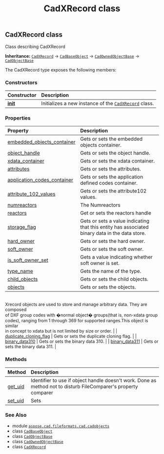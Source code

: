 ﻿---
title: CadXRecord class
second_title: Aspose.CAD for Python via .NET API References
description: 
type: docs
weight: 1380
url: /python-net/aspose.cad.fileformats.cad.cadobjects/cadxrecord/
is_root: false
---

## CadXRecord class

Class describing CadXRecord



**Inheritance:** [`CadXRecord`](/cad/python-net/aspose.cad.fileformats.cad.cadobjects/cadxrecord) → 
[`CadBaseObject`](/cad/python-net/aspose.cad.fileformats.cad.cadobjects/cadbaseobject) → 
[`CadOwnedObjectBase`](/cad/python-net/aspose.cad.fileformats.cad.cadobjects/cadownedobjectbase) → 
[`CadObjectBase`](/cad/python-net/aspose.cad.fileformats.cad.cadobjects/cadobjectbase)



The CadXRecord type exposes the following members:

### Constructors
| Constructor | Description |
| :- | :- |
| [__init__](/cad/python-net/aspose.cad.fileformats.cad.cadobjects/cadxrecord/__init__/#) | Initializes a new instance of the [`CadXRecord`](/cad/python-net/aspose.cad.fileformats.cad.cadobjects/cadxrecord) class. |


### Properties
| Property | Description |
| :- | :- |
| [embedded_objects_container](/cad/python-net/aspose.cad.fileformats.cad.cadobjects/cadxrecord/embedded_objects_container) | Gets or sets the embedded objects container. |
| [object_handle](/cad/python-net/aspose.cad.fileformats.cad.cadobjects/cadxrecord/object_handle) | Gets or sets the object handle. |
| [xdata_container](/cad/python-net/aspose.cad.fileformats.cad.cadobjects/cadxrecord/xdata_container) | Gets or sets the xdata container. |
| [attributes](/cad/python-net/aspose.cad.fileformats.cad.cadobjects/cadxrecord/attributes) | Gets or sets the attributes. |
| [application_codes_container](/cad/python-net/aspose.cad.fileformats.cad.cadobjects/cadxrecord/application_codes_container) | Gets or sets the application defined codes container. |
| [attribute_102_values](/cad/python-net/aspose.cad.fileformats.cad.cadobjects/cadxrecord/attribute_102_values) | Gets or sets the attribute102 values. |
| [numreactors](/cad/python-net/aspose.cad.fileformats.cad.cadobjects/cadxrecord/numreactors) | The Numreactors |
| [reactors](/cad/python-net/aspose.cad.fileformats.cad.cadobjects/cadxrecord/reactors) | Get or sets the reactors handle |
| [storage_flag](/cad/python-net/aspose.cad.fileformats.cad.cadobjects/cadxrecord/storage_flag) | Gets or sets a value indicating that this entity has associated binary data in the data store. |
| [hard_owner](/cad/python-net/aspose.cad.fileformats.cad.cadobjects/cadxrecord/hard_owner) | Gets or sets the hard owner. |
| [soft_owner](/cad/python-net/aspose.cad.fileformats.cad.cadobjects/cadxrecord/soft_owner) | Gets or sets the soft owner. |
| [is_soft_owner_set](/cad/python-net/aspose.cad.fileformats.cad.cadobjects/cadxrecord/is_soft_owner_set) | Gets a value indicating whether soft owner is set. |
| [type_name](/cad/python-net/aspose.cad.fileformats.cad.cadobjects/cadxrecord/type_name) | Gets the name of the type. |
| [child_objects](/cad/python-net/aspose.cad.fileformats.cad.cadobjects/cadxrecord/child_objects) | Gets or sets the child objects. |
| [objects](/cad/python-net/aspose.cad.fileformats.cad.cadobjects/cadxrecord/objects) | Gets or sets the objects.<br/>Xrecord objects are used to store and manage arbitrary data. They are composed<br/>of DXF group codes with �normal object� groups(that is, non-xdata group<br/>codes), ranging from 1 through 369 for supported ranges.This object is similar<br/>in concept to xdata but is not limited by size or order. |
| [duplicate_cloning_flag](/cad/python-net/aspose.cad.fileformats.cad.cadobjects/cadxrecord/duplicate_cloning_flag) | Gets or sets the duplicate cloning flag. |
| [binary_data310](/cad/python-net/aspose.cad.fileformats.cad.cadobjects/cadxrecord/binary_data310) | Gets or sets the binary data 310. |
| [binary_data311](/cad/python-net/aspose.cad.fileformats.cad.cadobjects/cadxrecord/binary_data311) | Gets or sets the binary data 311. |


### Methods
| Method | Description |
| :- | :- |
| [get_uid](/cad/python-net/aspose.cad.fileformats.cad.cadobjects/cadxrecord/get_uid/#) | Identifier to use if object handle doesn't work. Done as method not to disturb FileComparer's property comparer |
| [set_uid](/cad/python-net/aspose.cad.fileformats.cad.cadobjects/cadxrecord/set_uid/#str) | Sets |



### See Also
* module [`aspose.cad.fileformats.cad.cadobjects`](..)
* class [`CadBaseObject`](/cad/python-net/aspose.cad.fileformats.cad.cadobjects/cadbaseobject)
* class [`CadObjectBase`](/cad/python-net/aspose.cad.fileformats.cad.cadobjects/cadobjectbase)
* class [`CadOwnedObjectBase`](/cad/python-net/aspose.cad.fileformats.cad.cadobjects/cadownedobjectbase)
* class [`CadXRecord`](/cad/python-net/aspose.cad.fileformats.cad.cadobjects/cadxrecord)
